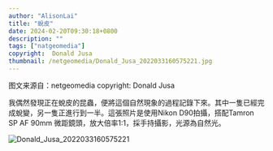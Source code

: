 ```yaml
---
author: "AlisonLai"
title: "蛻皮"
date: 2024-02-20T09:30:18+0800
description: ""
tags: ["natgeomedia"]
copyright:  Donald Jusa
thumbnail: /netgeomedia/Donald_Jusa_2022033160575221.jpg
---
```

图文来源自：netgeomedia  copyright:  Donald Jusa

我偶然發現正在蛻皮的昆蟲，便將這個自然現象的過程記錄下來。其中一隻已經完成蛻變，另一隻正進行到一半。這張照片是使用Nikon D90拍攝，搭配Tamron SP AF 90mm 微距鏡頭，放大倍率1:1，採手持攝影，光源為自然光。

![Donald_Jusa_2022033160575221](/netgeomedia/Donald_Jusa_2022033160575221.jpg)